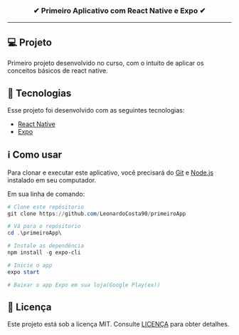
<h3 align="center">
  <strong>✔ Primeiro Aplicativo com React Native e Expo ✔</strong>
</h3>

---

## 💻 Projeto

Primeiro projeto desenvolvido no curso, com o intuito de aplicar os conceitos básicos de react native.

## 🚀 Tecnologias

Esse projeto foi desenvolvido com as seguintes tecnologias:

- [React Native](https://reactnative.dev)
- [Expo](https://expo.io)


## ℹ Como usar

Para clonar e executar este aplicativo, você precisará do [Git](https://git-scm.com) e [Node.js](https://nodejs.org/pt-br/) instalado em seu computador.

Em sua linha de comando:

```powershell
# Clone este repósitorio
git clone https://github.com/LeonardoCosta90/primeiroApp

# Vá para o repósitorio
cd .\primeiroApp\

# Instale as dependência
npm install -g expo-cli

# Inicie o app
expo start

# Baixar o app Expo em sua loja(Google Play(ex))
```

## 📝 Licença

Este projeto está sob a licença MIT. Consulte [LICENÇA](https://github.com/LeonardoCosta90/primeiroApp/blob/master/LICENSE) para obter detalhes.